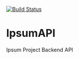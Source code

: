 [![Build Status](https://travis-ci.org/Ipsumaite/IpsumAPI.svg)](https://travis-ci.org/Ipsumaite/IpsumAPI)

# IpsumAPI

Ipsum Project Backend API
